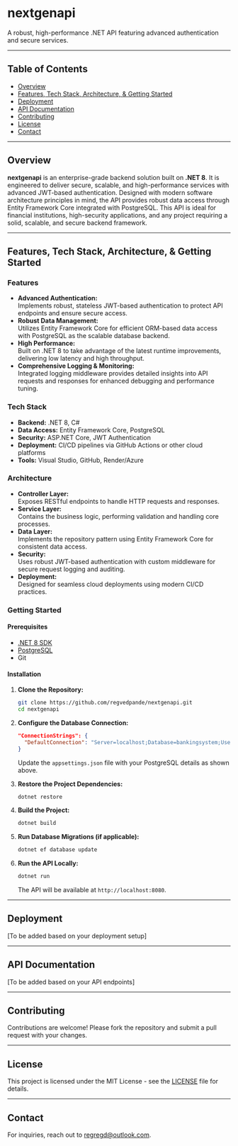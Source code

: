 
# nextgenapi

A robust, high-performance .NET API featuring advanced authentication and secure services.

---

## Table of Contents

- [Overview](#overview)
- [Features, Tech Stack, Architecture, & Getting Started](#features-tech-stack-architecture--getting-started)
- [Deployment](#deployment)
- [API Documentation](#api-documentation)
- [Contributing](#contributing)
- [License](#license)
- [Contact](#contact)

---

## Overview

**nextgenapi** is an enterprise-grade backend solution built on **.NET 8**. It is engineered to deliver secure, scalable, and high-performance services with advanced JWT-based authentication. Designed with modern software architecture principles in mind, the API provides robust data access through Entity Framework Core integrated with PostgreSQL. This API is ideal for financial institutions, high-security applications, and any project requiring a solid, scalable, and secure backend framework.

---

## Features, Tech Stack, Architecture, & Getting Started

### Features
- **Advanced Authentication:**  
  Implements robust, stateless JWT-based authentication to protect API endpoints and ensure secure access.
- **Robust Data Management:**  
  Utilizes Entity Framework Core for efficient ORM-based data access with PostgreSQL as the scalable database backend.
- **High Performance:**  
  Built on .NET 8 to take advantage of the latest runtime improvements, delivering low latency and high throughput.
- **Comprehensive Logging & Monitoring:**  
  Integrated logging middleware provides detailed insights into API requests and responses for enhanced debugging and performance tuning.

### Tech Stack
- **Backend:** .NET 8, C#
- **Data Access:** Entity Framework Core, PostgreSQL
- **Security:** ASP.NET Core, JWT Authentication
- **Deployment:** CI/CD pipelines via GitHub Actions or other cloud platforms
- **Tools:** Visual Studio, GitHub, Render/Azure

### Architecture
- **Controller Layer:**  
  Exposes RESTful endpoints to handle HTTP requests and responses.
- **Service Layer:**  
  Contains the business logic, performing validation and handling core processes.
- **Data Layer:**  
  Implements the repository pattern using Entity Framework Core for consistent data access.
- **Security:**  
  Uses robust JWT-based authentication with custom middleware for secure request logging and auditing.
- **Deployment:**  
  Designed for seamless cloud deployments using modern CI/CD practices.

### Getting Started

#### Prerequisites
- [.NET 8 SDK](https://dotnet.microsoft.com/download)
- [PostgreSQL](https://www.postgresql.org/download/)
- Git

#### Installation

1. **Clone the Repository:**  
   ```bash
   git clone https://github.com/regvedpande/nextgenapi.git
   cd nextgenapi
   ```

2. **Configure the Database Connection:**  
   ```json
   "ConnectionStrings": {
     "DefaultConnection": "Server=localhost;Database=bankingsystem;User Id=postgres;Password=YOUR_PASSWORD;"
   }
   ```
   Update the `appsettings.json` file with your PostgreSQL details as shown above.

3. **Restore the Project Dependencies:**  
   ```bash
   dotnet restore
   ```

4. **Build the Project:**  
   ```bash
   dotnet build
   ```

5. **Run Database Migrations (if applicable):**  
   ```bash
   dotnet ef database update
   ```

6. **Run the API Locally:**  
   ```bash
   dotnet run
   ```  
   The API will be available at `http://localhost:8080`.

---

## Deployment

[To be added based on your deployment setup]

---

## API Documentation

[To be added based on your API endpoints]

---

## Contributing

Contributions are welcome! Please fork the repository and submit a pull request with your changes.

---

## License

This project is licensed under the MIT License - see the [LICENSE](LICENSE) file for details.

---

## Contact

For inquiries, reach out to [regregd@outlook.com](mailto:your-regregd@outlook.com).
